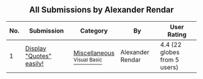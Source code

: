 ﻿<div align="center">

## All Submissions by Alexander Rendar

</div>

No.  | Submission | Category | By   | User Rating
---- | ---------- | -------- | ---- | -----------
1 | [Display "Quotes" easily\!<br />](https://github.com/Planet-Source-Code/alexander-rendar-display-quotes-easily__1-13756) | [Miscellaneous<br /><sup>Visual Basic</sup>](../ByCategory/miscellaneous__1-1.md) | Alexander Rendar | 4.4 (22 globes from 5 users)
